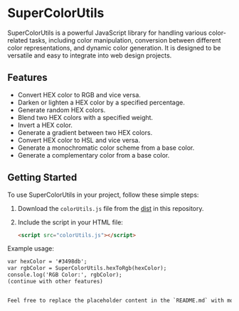 # SuperColorUtils

SuperColorUtils is a powerful JavaScript library for handling various color-related tasks, including color manipulation, conversion between different color representations, and dynamic color generation. It is designed to be versatile and easy to integrate into web design projects.

## Features

- Convert HEX color to RGB and vice versa.
- Darken or lighten a HEX color by a specified percentage.
- Generate random HEX colors.
- Blend two HEX colors with a specified weight.
- Invert a HEX color.
- Generate a gradient between two HEX colors.
- Convert HEX color to HSL and vice versa.
- Generate a monochromatic color scheme from a base color.
- Generate a complementary color from a base color.

## Getting Started

To use SuperColorUtils in your project, follow these simple steps:

1. Download the `colorUtils.js` file from the [dist](./colorUtils.js) in this repository.

2. Include the script in your HTML file:

   ```html
   <script src="colorUtils.js"></script>

Example usage:

```html
var hexColor = '#3498db';
var rgbColor = SuperColorUtils.hexToRgb(hexColor);
console.log('RGB Color:', rgbColor);
(continue with other features)


Feel free to replace the placeholder content in the `README.md` with more specific information about your library. Once you have your repository set up on GitHub, you can commit your code, push it to the repository, and others can easily understand how to use your SuperColorUtils library.
